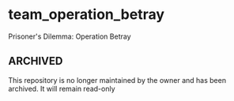 # team_operation_betray
Prisoner's Dilemma: Operation Betray

## ARCHIVED
This repository is no longer maintained by the owner and has been archived. It will remain read-only
